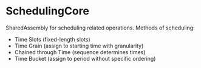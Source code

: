 # SchedulingCore
SharedAssembly for scheduling related operations.
Methods of scheduling:
- Time Slots (fixed-length slots)
- Time Grain (assign to starting time with granularity)
- Chained through Time (sequence determines times)
- Time Bucket (assign to period without specific ordering)
